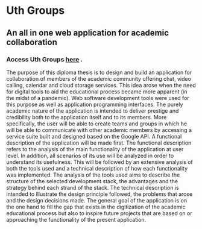 # Uth Groups
## An all in one web application for academic collaboration
### Access Uth Groups [here](https://uth-groups.herokuapp.com/) .

The purpose of this diploma thesis is to design and build an application for collaboration of members of the academic community offering chat, video calling, calendar and cloud storage services. This idea arose when the need for digital tools to aid the educational process became more apparent (in the midst of a pandemic). Web software development tools were used for this purpose as well as application programming interfaces. The purely academic nature of the application is intended to deliver prestige and credibility both to the application itself and to its members. More specifically, the user will be able to create teams and groups in which he will be able to communicate with other academic members by accessing a service suite built and designed based on the Google API. A functional description of the application will be made first. The functional description refers to the analysis of the main functionality of the application at user level. In addition, all scenarios of its use will be analyzed in order to understand its usefulness. This will be followed by an extensive analysis of both the tools used and a technical description of how each functionality was implemented. The analysis of the tools used aims to describe the structure of the selected development stack, the advantages and the strategy behind each strand of the stack. The technical description is intended to illustrate the design principle followed, the problems that arose and the design decisions made. The general goal of the application is on the one hand to fill the gap that exists in the digitization of the academic educational process but also to inspire future projects that are based on or approaching the functionality of the present application.
